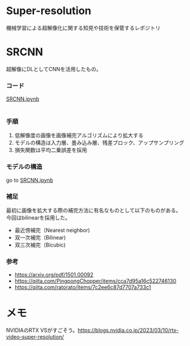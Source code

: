 # Super-resolution
機械学習による超解像化に関する知見や技術を保管するレポジトリ

# SRCNN
超解像にDLとしてCNNを活用したもの。<br/>
### コード
[SRCNN.ipynb](https://github.com/cielcs/Super-resolution/blob/main/SRCNN.ipynb "SRCNN.ipynb")<br/>
<br/>
### 手順
1. 低解像度の画像を画像補完アルゴリズムにより拡大する
2. モデルの構造は入力層、畳み込み層、残差ブロック、アップサンプリング
3. 損失関数は平均二乗誤差を採用

### モデルの構造
go to [SRCNN.ipynb](https://github.com/cielcs/Super-resolution/blob/main/SRCNN.ipynb "SRCNN.ipynb")

### 補足
最初に画像を拡大する際の補完方法に有名なものとして以下のものがある。<br/>
今回はbilinearを採用した。
- 最近傍補完（Nearest neighbor)
- 双一次補完（Bilinear)
- 双三次補完（Bicubic)
### 参考
- https://arxiv.org/pdf/1501.00092
- https://qiita.com/PingpongChopper/items/cca7d95a16c522746130
- https://qiita.com/ratorato/items/7c2ee6c87d7707a733c1

# メモ
NVIDIAのRTX VSがすごそう。https://blogs.nvidia.co.jp/2023/03/10/rtx-video-super-resolution/
